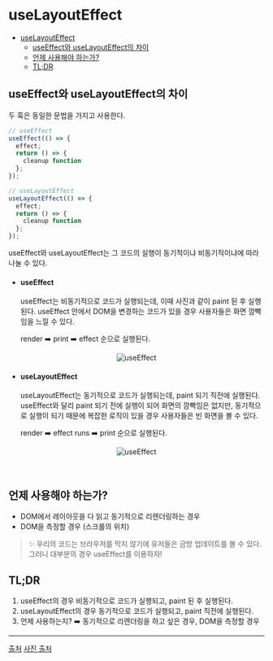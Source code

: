 # useLayoutEffect

- [useLayoutEffect](#uselayouteffect)
  - [useEffect와 useLayoutEffect의 차이](#useeffect와-uselayouteffect의-차이)
  - [언제 사용해야 하는가?](#언제-사용해야-하는가)
  - [TL;DR](#tldr)

## useEffect와 useLayoutEffect의 차이

두 훅은 동일한 문법을 가지고 사용한다.

```jsx
// useEffect
useEffect(() => {
  effect;
  return () => {
    cleanup function
  };
});

// useLayoutEffect
useLayoutEffect(() => {
  effect;
  return () => {
    cleanup function
  };
});
```

useEffect와 useLayoutEffect는 그 코드의 실행이 동기적이냐 비동기적이냐에 따라 나눌 수 있다.

- #### useEffect

  useEffect는 비동기적으로 코드가 실행되는데, 이때 사진과 같이 paint 된 후 실행된다.
  useEffect 안에서 DOM을 변경하는 코드가 있을 경우 사용자들은 화면 깜빡임을 느낄 수 있다.

  render ➡️ print ➡️ effect 순으로 실행된다.

<p align="center">
  <img src="https://miro.medium.com/max/640/1*Q5DfWHYDNQdfnal-IvW05g.webp" alt="useEffect" />
</p>

- #### useLayoutEffect

  useLayoutEffect는 동기적으로 코드가 실행되는데, paint 되기 직전에 실행된다.
  useEffect와 달리 paint 되기 전에 실행이 되어 화면의 깜빡임은 없지만, 동기적으로 실행이 되기 때문에 복잡한 로직이 있을 경우 사용자들은 빈 화면을 볼 수 있다.

  render ➡️ effect runs ➡️ print 순으로 실행된다.

<p align="center">
  <img src="https://miro.medium.com/max/640/1*ZmRLve6CMNAuaQ5EFUa-8g.webp" alt="useEffect" />
</p>

<br/>

## 언제 사용해야 하는가?

- DOM에서 레이아웃을 다 읽고 동기적으로 리렌더링하는 경우
- DOM을 측정할 경우 (스크롤의 위치)

> ✨ 우리의 코드는 브라우저를 막지 않기에 유저들은 금방 업데이트를 볼 수 있다. 그러니 대부분의 경우 useEffect를 이용하자!

## TL;DR

1. useEffect의 경우 비동기적으로 코드가 실행되고, paint 된 후 실행된다.
2. useLayoutEffect의 경우 동기적으로 코드가 실행되고, paint 직전에 실행된다.
3. 언제 사용하는지? ➡️ 동기적으로 리렌더링을 하고 싶은 경우, DOM을 측정할 경우

---

[출처](https://kentcdodds.com/blog/useeffect-vs-uselayouteffect)
[사진 출처](https://pubudu2013101.medium.com/what-is-the-real-difference-between-react-useeffect-and-uselayouteffect-51723096dc19)
